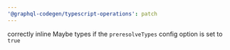 ```yaml
---
'@graphql-codegen/typescript-operations': patch
---
```


correctly inline Maybe types if the `preresolveTypes` config option is set to `true`
